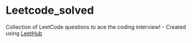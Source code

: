 # Leetcode_solved
Collection of LeetCode questions to ace the coding interview! - Created using [LeetHub](https://github.com/QasimWani/LeetHub)
